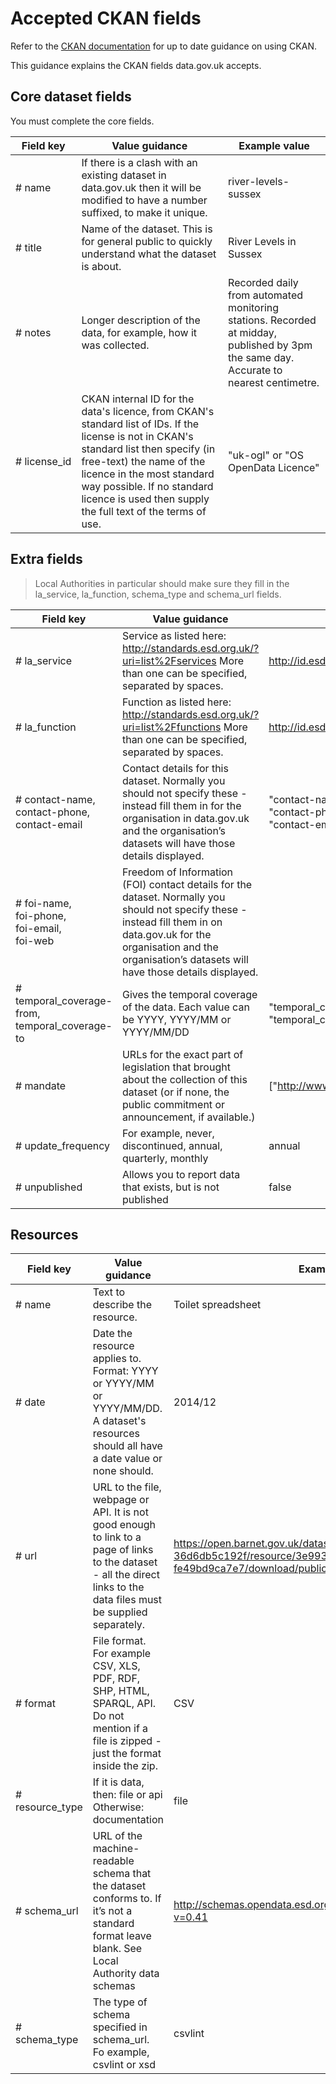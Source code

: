 # Accepted CKAN fields

Refer to the [CKAN documentation](https://ckan.readthedocs.io/en/latest/) for up to date guidance on using CKAN.

This guidance explains the CKAN fields data.gov.uk accepts.

## Core dataset fields

You must complete the core fields.

| Field key     | Value guidance | Example value |
|---------------|----------------|---------------|
| # name        | If there is a clash with an existing dataset in data.gov.uk then it will be modified to have a number suffixed, to make it unique. | river-levels-sussex |
| # title       | Name of the dataset. This is for general public to quickly understand what the dataset is about. | River Levels in Sussex |
| # notes       | Longer description of the data, for example, how it was collected. | Recorded daily from automated monitoring stations. Recorded at midday, published by 3pm the same day. Accurate to nearest centimetre. |
| # license_id  | CKAN internal ID for the data's licence, from CKAN's standard list of IDs. If the license is not in CKAN's standard list then specify (in free-text) the name of the licence in the most standard way possible. If no standard licence is used then supply the full text of the terms of use. | "uk-ogl" or "OS OpenData Licence" |
## Extra fields

>Local Authorities in particular should make sure they fill in the la_service, la_function, schema_type and schema_url fields.

| Field key     | Value guidance | Example value |
|---------------|----------------|---------------|
| # la_service  | Service as listed here: http://standards.esd.org.uk/?uri=list%2Fservices More than one can be specified, separated by spaces. | http://id.esd.org.uk/service/190 |
| # la_function | Function as listed here: http://standards.esd.org.uk/?uri=list%2Ffunctions More than one can be specified, separated by spaces. | http://id.esd.org.uk/service/437 |
| # contact-name, <br>contact-phone, <br>contact-email | Contact details for this dataset. Normally you should not specify these - instead fill them in for the organisation in data.gov.uk and the organisation’s datasets will have those details displayed. | "contact-name": "Information Handling Team", <br>"contact-phone": "0208 445 3423", <br>"contact-email": "informationhandling@dft.gsi.gov.uk" |
| # foi-name, <br>foi-phone, <br>foi-email, <br>foi-web | Freedom of Information (FOI) contact details for the dataset. Normally you should not specify these - instead fill them in on data.gov.uk for the organisation and the organisation’s datasets will have those details displayed. | |
| # temporal_coverage-from, temporal_coverage-to | Gives the temporal coverage of the data. Each value can be YYYY, YYYY/MM or YYYY/MM/DD | "temporal_coverage-from": "1979-01-01", <br> "temporal_coverage-to": "2013-12-31" |
| # mandate     | URLs for the exact part of legislation that brought about the collection of this dataset (or if none, the public commitment or announcement, if available.) | ["http://www.legislation.gov.uk/ukpga/2014/26/section/168/enacted"] |
| # update_frequency | For example, never, discontinued, annual, quarterly, monthly | annual |
| # unpublished | Allows you to report data that exists, but is not published | false |

## Resources

| Field key     | Value guidance | Example value |
|---------------|----------------|---------------|
| # name        | Text to describe the resource. | Toilet spreadsheet |
| # date        | Date the resource applies to. Format: YYYY or YYYY/MM or YYYY/MM/DD. A dataset's resources should all have a date value or none should. | 2014/12 |
| # url         | URL to the file, webpage or API. It is not good enough to link to a page of links to the dataset - all the direct links to the data files must be supplied separately. | https://open.barnet.gov.uk/dataset/d7384c92-5828-41a3-9d12-36d6db5c192f/resource/3e9934ac-492a-4042-971c-fe49bd9ca7e7/download/publictoiletsabfv3.0.csv |
| # format      | File format. For example CSV, XLS, PDF, RDF, SHP, HTML, SPARQL, API. Do not mention if a file is zipped - just the format inside the zip. | CSV |
| # resource_type | If it is data, then: file or api Otherwise: documentation | file |
| # schema_url  | URL of the machine-readable schema that the dataset conforms to. If it’s not a standard format leave blank. See Local Authority data schemas | http://schemas.opendata.esd.org.uk/publictoilets/PublicToilets.json?v=0.41 |
| # schema_type | The type of schema specified in schema_url. Fo example, csvlint or xsd | csvlint |
